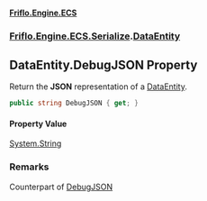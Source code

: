 #### [Friflo.Engine.ECS](index.md 'index')
### [Friflo.Engine.ECS.Serialize](Friflo.Engine.ECS.Serialize.md 'Friflo.Engine.ECS.Serialize').[DataEntity](DataEntity.md 'Friflo.Engine.ECS.Serialize.DataEntity')

## DataEntity.DebugJSON Property

Return the <b>JSON</b> representation of a [DataEntity](DataEntity.md 'Friflo.Engine.ECS.Serialize.DataEntity').

```csharp
public string DebugJSON { get; }
```

#### Property Value
[System.String](https://docs.microsoft.com/en-us/dotnet/api/System.String 'System.String')

### Remarks
Counterpart of [DebugJSON](Entity.DebugJSON.md 'Friflo.Engine.ECS.Entity.DebugJSON')